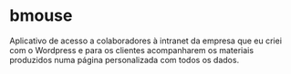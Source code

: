 # bmouse
Aplicativo de acesso a colaboradores à intranet da empresa que eu criei com o Wordpress e para os clientes acompanharem os materiais produzidos numa página personalizada com todos os dados.
